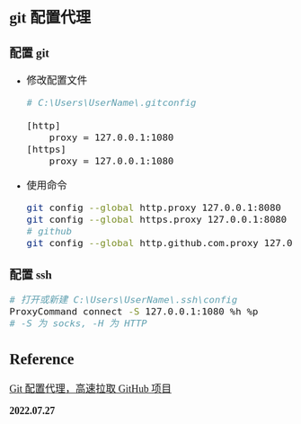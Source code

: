 <font size=4 face='楷体'>

## git 配置代理

### 配置 git

- 修改配置文件

  ```bash
  # C:\Users\UserName\.gitconfig

  [http]
      proxy = 127.0.0.1:1080
  [https]
      proxy = 127.0.0.1:1080
  ```

- 使用命令

  ```bash
  git config --global http.proxy 127.0.0.1:8080
  git config --global https.proxy 127.0.0.1:8080
  # github
  git config --global http.github.com.proxy 127.0.0.1:1080
  ```

### 配置 ssh

```bash
# 打开或新建 C:\Users\UserName\.ssh\config
ProxyCommand connect -S 127.0.0.1:1080 %h %p
# -S 为 socks, -H 为 HTTP
```

## Reference

[Git 配置代理，高速拉取 GitHub 项目](https://zhuanlan.zhihu.com/p/148110705)

**2022.07.27**
